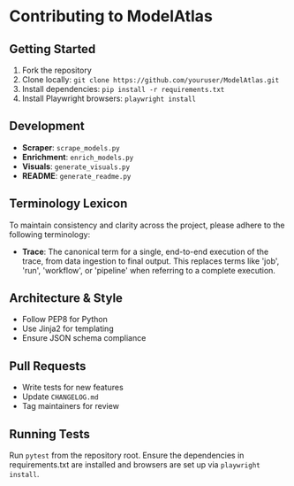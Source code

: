 # Contributing to ModelAtlas

## Getting Started
1. Fork the repository
2. Clone locally: `git clone https://github.com/youruser/ModelAtlas.git`
3. Install dependencies: `pip install -r requirements.txt`
4. Install Playwright browsers: `playwright install`

## Development
- **Scraper**: `scrape_models.py`
- **Enrichment**: `enrich_models.py`
- **Visuals**: `generate_visuals.py`
- **README**: `generate_readme.py`

## Terminology Lexicon
To maintain consistency and clarity across the project, please adhere to the following terminology:

- **Trace**: The canonical term for a single, end-to-end execution of the trace, from data ingestion to final output. This replaces terms like 'job', 'run', 'workflow', or 'pipeline' when referring to a complete execution.

## Architecture & Style
- Follow PEP8 for Python
- Use Jinja2 for templating
- Ensure JSON schema compliance

## Pull Requests
- Write tests for new features
- Update `CHANGELOG.md`
- Tag maintainers for review

## Running Tests
Run `pytest` from the repository root. Ensure the dependencies in requirements.txt are installed and browsers are set up via `playwright install`.

